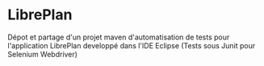 # LibrePlan
Dépot et partage d'un projet maven d'automatisation de tests pour l'application LibrePlan 
developpé dans l'IDE Eclipse (Tests sous Junit pour Selenium Webdriver) 
